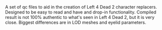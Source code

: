 A set of qc files to aid in the creation of Left 4 Dead 2 character replacers. Designed to be easy to read and have and drop-in functionality. Compiled result is not 100% authentic to what's seen in Left 4 Dead 2, but it is very close. Biggest differences are in LOD meshes and eyelid parameters.
